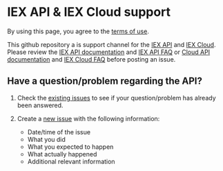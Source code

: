 # IEX API & IEX Cloud support
By using this page, you agree to the [terms of use](https://iextrading.com/api-terms/).

This github repository a is support channel for the [IEX API](https://iextrading.com/developer/) and [IEX Cloud](https://iexcloud.io/). Please review the [IEX API documentation](https://iextrading.com/developer/docs/) and [IEX API FAQ](https://iextrading.com/developer/#faq) or [Cloud API documentation](https://iexcloud.io/docs/api/) and [IEX Cloud FAQ](https://iexcloud.io/faq/) before posting an issue.

## Have a question/problem regarding the API?

1. Check the [existing issues](https://github.com/iexg/IEX-API/issues?utf8=%E2%9C%93&q=is%3Aissue%20) to see if your question/problem has already been answered.
2. Create a [new issue](https://github.com/iexg/IEX-API/issues/new) with the following information:

   * Date/time of the issue
   * What you did
   * What you expected to happen
   * What actually happened
   * Additional relevant information
